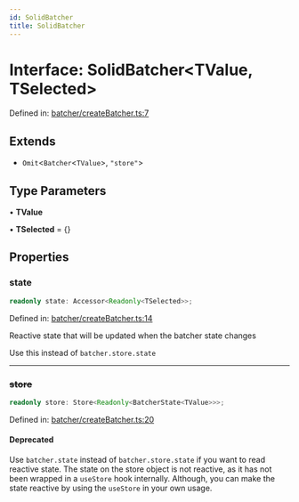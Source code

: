 ```yaml
---
id: SolidBatcher
title: SolidBatcher
---
```


<!-- DO NOT EDIT: this page is autogenerated from the type comments -->

# Interface: SolidBatcher\<TValue, TSelected\>

Defined in: [batcher/createBatcher.ts:7](https://github.com/TanStack/persister/blob/main/packages/solid-persister/src/batcher/createBatcher.ts#L7)

## Extends

- `Omit`\<`Batcher`\<`TValue`\>, `"store"`\>

## Type Parameters

• **TValue**

• **TSelected** = \{\}

## Properties

### state

```ts
readonly state: Accessor<Readonly<TSelected>>;
```

Defined in: [batcher/createBatcher.ts:14](https://github.com/TanStack/persister/blob/main/packages/solid-persister/src/batcher/createBatcher.ts#L14)

Reactive state that will be updated when the batcher state changes

Use this instead of `batcher.store.state`

***

### ~~store~~

```ts
readonly store: Store<Readonly<BatcherState<TValue>>>;
```

Defined in: [batcher/createBatcher.ts:20](https://github.com/TanStack/persister/blob/main/packages/solid-persister/src/batcher/createBatcher.ts#L20)

#### Deprecated

Use `batcher.state` instead of `batcher.store.state` if you want to read reactive state.
The state on the store object is not reactive, as it has not been wrapped in a `useStore` hook internally.
Although, you can make the state reactive by using the `useStore` in your own usage.
